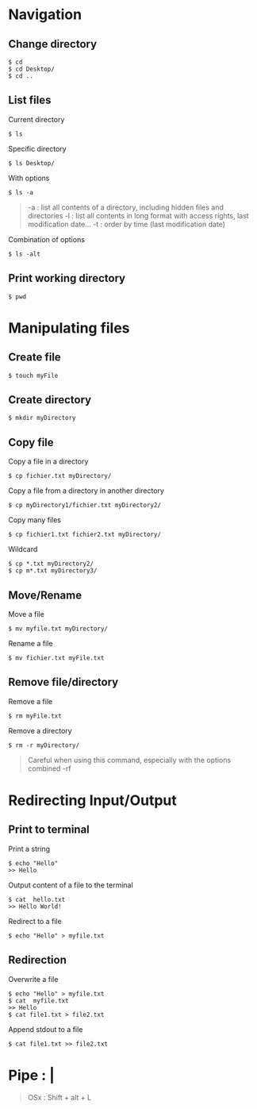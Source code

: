 
# Navigation
## Change directory
```shell
$ cd 
$ cd Desktop/
$ cd ..
```
## List files 
Current directory
```shell 
$ ls
```
Specific directory 
```shell 
$ ls Desktop/
```
With options
```shell
$ ls -a
```
> -a : list all contents of a directory, including hidden files and directories
> -l : list all contents in long format with access rights, last modification date...
> -t : order by time (last modification date)

Combination of options 
```shell
$ ls -alt
```
## Print working directory
```shell
$ pwd
```

# Manipulating files
## Create file
```shell
$ touch myFile
```
## Create directory
```shell
$ mkdir myDirectory
```
## Copy file
Copy a file in a directory
```shell
$ cp fichier.txt myDirectory/
```
Copy a file from a directory in another directory
```shell
$ cp myDirectory1/fichier.txt myDirectory2/
```
Copy many files 
```shell
$ cp fichier1.txt fichier2.txt myDirectory/
```
Wildcard
```shell
$ cp *.txt myDirectory2/
$ cp m*.txt myDirectory3/
```
## Move/Rename
Move a file 
```shell
$ mv myfile.txt myDirectory/
```
Rename a file
```shell
$ mv fichier.txt myFile.txt
```

## Remove file/directory
Remove a file 
```shell
$ rm myFile.txt
```
Remove a directory 
```shell
$ rm -r myDirectory/
```  

> Careful when using this command, especially with the options combined -rf

# Redirecting Input/Output

## Print to terminal
Print a string
```shell
$ echo "Hello"
>> Hello
``` 
Output content of a file to the terminal 
```shell
$ cat  hello.txt
>> Hello World!
``` 
Redirect to a file 
```shell
$ echo "Hello" > myfile.txt
``` 
## Redirection
Overwrite a file
```shell
$ echo "Hello" > myfile.txt
$ cat  myfile.txt
>> Hello
$ cat file1.txt > file2.txt
``` 

Append stdout to a file
```shell
$ cat file1.txt >> file2.txt
```  

# Pipe : | 
> OSx : Shift + alt + L

<!--stackedit_data:
eyJoaXN0b3J5IjpbMTQxNDc4NTc4MiwtMTU1MjY2OTM5NCwtND
c4Mjk0ODQzLC0xMzExMDE4MzU2XX0=
-->